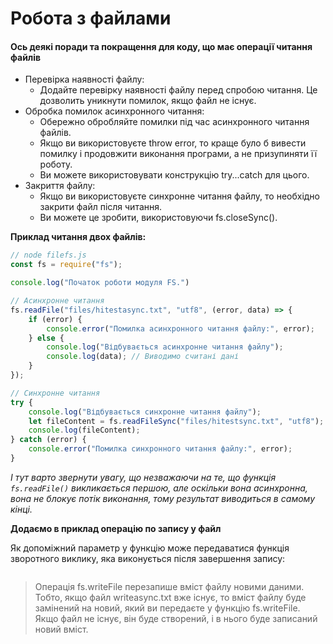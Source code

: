 # Робота з файлами

#### Ось деякі поради та покращення для коду, що має операції читання файлів

+ Перевірка наявності файлу:
    - Додайте перевірку наявності файлу перед спробою читання. Це дозволить уникнути помилок, якщо файл не існує.
+ Обробка помилок асинхронного читання:
    - Обережно обробляйте помилки під час асинхронного читання файлів.
    - Якщо ви використовуєте throw error, то краще було б вивести помилку і продовжити виконання програми, а не призупиняти її роботу.
    - Ви можете використовувати конструкцію try...catch для цього.
+ Закриття файлу:
    - Якщо ви використовуєте синхронне читання файлу, то необхідно закрити файл після читання.
    - Ви можете це зробити, використовуючи fs.closeSync().

**Приклад читання двох файлів:**

```javascript
// node filefs.js
const fs = require("fs");

console.log("Початок роботи модуля FS.")

// Асинхронне читання
fs.readFile("files/hitestasync.txt", "utf8", (error, data) => {
    if (error) {
        console.error("Помилка асинхронного читання файлу:", error);
    } else {
        console.log("Відбувається асинхронне читання файлу");
        console.log(data); // Виводимо считані дані
    }
});

// Синхронне читання
try {
    console.log("Відбувається синхронне читання файлу");
    let fileContent = fs.readFileSync("files/hitestsync.txt", "utf8");
    console.log(fileContent);
} catch (error) {
    console.error("Помилка синхронного читання файлу:", error);
}
```

_І тут варто звернути увагу, що незважаючи на те, що функція ``fs.readFile()`` викликається першою, але оскільки вона асинхронна, вона не блокує потік виконання, тому результат виводиться в самому кінці._

**Додаємо в приклад операцію по запису у файл**

Як допоміжний параметр у функцію може передаватися функція зворотного виклику, яка виконується після завершення запису:

```javascript

```

> Операція fs.writeFile перезапише вміст файлу новими даними. Тобто, якщо файл writeasync.txt вже існує, то вміст файлу буде замінений на новий, який ви передаєте у функцію fs.writeFile. Якщо файл не існує, він буде створений, і в нього буде записаний новий вміст.











